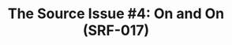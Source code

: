 ---
inv_num: 2013-168
add_credit:
url: 2013-168-the-source-issue-4-on-and-on
title: 'The Source Issue #4: On and On (SRF-017)'
year: '2013'
display_year: '2013'
medium: Zine
dims: 11 x 8.5
pitch: |-
  Source code for “On and on” bot printed with archival inks and paper, footnoted with artist txt, writing, poetry, whatevz, etc, etc,
   etc.
ps:
live_url:
youtube:
related_code: https://github.com/coryarcangel/On-and-On
subheading:
download: the-source-on-and-on-2013-168-digital-master-ih.pdf
commission: Creative Capital
layout: things-i-made
---